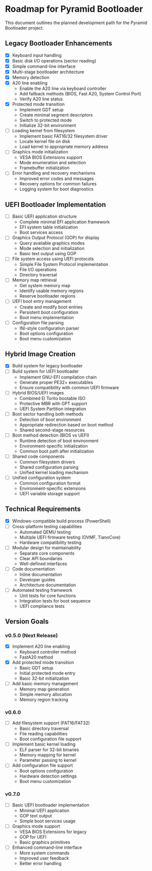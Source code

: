 # Roadmap for Pyramid Bootloader

This document outlines the planned development path for the Pyramid Bootloader project.

## Legacy Bootloader Enhancements

- [x] Keyboard input handling
- [x] Basic disk I/O operations (sector reading)
- [x] Simple command-line interface
- [x] Multi-stage bootloader architecture
- [x] Memory detection
- [x] A20 line enabling
  - Enable the A20 line via keyboard controller
  - Add fallback methods (BIOS, Fast A20, System Control Port)
  - Verify A20 line status
- [x] Protected mode transition
  - Implement GDT setup
  - Create minimal segment descriptors
  - Switch to protected mode
  - Initialize 32-bit environment
- [ ] Loading kernel from filesystem
  - Implement basic FAT16/32 filesystem driver
  - Locate kernel file on disk
  - Load kernel to appropriate memory address
- [ ] Graphics mode initialization
  - VESA BIOS Extensions support
  - Mode enumeration and selection
  - Framebuffer initialization
- [ ] Error handling and recovery mechanisms
  - Improved error codes and messages
  - Recovery options for common failures
  - Logging system for boot diagnostics

## UEFI Bootloader Implementation

- [ ] Basic UEFI application structure
  - Complete minimal EFI application framework
  - EFI system table initialization
  - Boot services access
- [ ] Graphics Output Protocol (GOP) for display
  - Query available graphics modes
  - Mode selection and initialization
  - Basic text output using GOP
- [ ] File system access using UEFI protocols
  - Simple File System Protocol implementation
  - File I/O operations
  - Directory traversal
- [ ] Memory map retrieval
  - Get system memory map
  - Identify usable memory regions
  - Reserve bootloader regions
- [ ] UEFI boot entry management
  - Create and modify boot entries
  - Persistent boot configuration
  - Boot menu implementation
- [ ] Configuration file parsing
  - INI-style configuration parser
  - Boot options configuration
  - Boot menu customization

## Hybrid Image Creation

- [x] Build system for legacy bootloader
- [ ] Build system for UEFI bootloader
  - Implement GNU-EFI compilation chain
  - Generate proper PE32+ executables
  - Ensure compatibility with common UEFI firmware
- [ ] Hybrid BIOS/UEFI images
  - Combined El Torito bootable ISO
  - Protective MBR with GPT support
  - UEFI System Partition integration
- [ ] Boot sector handling both methods
  - Detection of boot environment
  - Appropriate redirection based on boot method
  - Shared second-stage resources
- [ ] Boot method detection (BIOS vs UEFI)
  - Runtime detection of boot environment
  - Environment-specific initialization
  - Common boot path after initialization
- [ ] Shared code components
  - Common filesystem drivers
  - Shared configuration parsing
  - Unified kernel loading mechanism
- [ ] Unified configuration system
  - Common configuration format
  - Environment-specific extensions
  - UEFI variable storage support

## Technical Requirements

- [x] Windows-compatible build process (PowerShell)
- [ ] Cross-platform testing capabilities
  - Automated QEMU testing
  - Multiple UEFI firmware testing (OVMF, TianoCore)
  - Hardware compatibility testing
- [ ] Modular design for maintainability
  - Separate core components
  - Clear API boundaries
  - Well-defined interfaces
- [ ] Code documentation
  - Inline documentation
  - Developer guides
  - Architecture documentation
- [ ] Automated testing framework
  - Unit tests for core functions
  - Integration tests for boot sequence
  - UEFI compliance tests

## Version Goals

### v0.5.0 (Next Release)
- [x] Implement A20 line enabling
  - Keyboard controller method
  - FastA20 method
- [x] Add protected mode transition
  - Basic GDT setup
  - Initial protected mode entry
  - Basic 32-bit initialization
- [ ] Add basic memory management
  - Memory map generation
  - Simple memory allocation
  - Memory region tracking

### v0.6.0
- [ ] Add filesystem support (FAT16/FAT32)
  - Basic directory traversal
  - File reading capabilities
  - Boot configuration file support
- [ ] Implement basic kernel loading
  - ELF parser for 32-bit binaries
  - Memory mapping for kernel
  - Parameter passing to kernel
- [ ] Add configuration file support
  - Boot options configuration
  - Hardware detection settings
  - Boot menu customization

### v0.7.0
- [ ] Basic UEFI bootloader implementation
  - Minimal UEFI application
  - GOP text output
  - Simple boot services usage
- [ ] Graphics mode support
  - VESA BIOS Extensions for legacy
  - GOP for UEFI
  - Basic graphics primitives
- [ ] Enhanced command-line interface
  - More system commands
  - Improved user feedback
  - Better error handling
